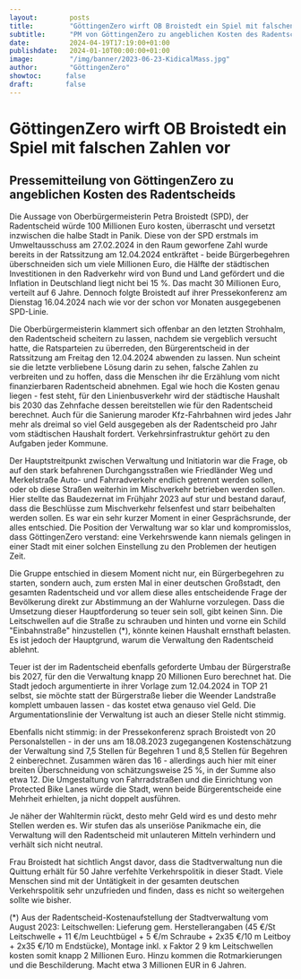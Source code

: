 ```yaml
---
layout:        posts
title:         "GöttingenZero wirft OB Broistedt ein Spiel mit falschen Zahlen vor"
subtitle:      "PM von GöttingenZero zu angeblichen Kosten des Radentscheids"
date:          2024-04-19T17:19:00+01:00
publishdate:   2024-01-10T00:00:00+01:00
image:         "/img/banner/2023-06-23-KidicalMass.jpg"
author:        "GöttingenZero"
showtoc:      false
draft:        false
---
```


# GöttingenZero wirft OB Broistedt ein Spiel mit falschen Zahlen vor

## Pressemitteilung von GöttingenZero zu angeblichen Kosten des Radentscheids



Die Aussage von Oberbürgermeisterin Petra Broistedt (SPD), der Radentscheid würde 100
Millionen Euro kosten, überrascht und versetzt inzwischen die halbe Stadt in Panik.
Diese von der SPD erstmals im Umweltausschuss am 27.02.2024 in den Raum geworfene Zahl
wurde bereits in der Ratssitzung am 12.04.2024 entkräftet - beide Bürgerbegehren überschneiden
sich um viele Millionen Euro, die Hälfte der städtischen Investitionen in den Radverkehr wird von
Bund und Land gefördert und die Inflation in Deutschland liegt nicht bei 15 %. Das macht 30
Millionen Euro, verteilt auf 6 Jahre. Dennoch folgte Broistedt auf ihrer Pressekonferenz am Dienstag
16.04.2024 nach wie vor der schon vor Monaten ausgegebenen SPD-Linie.

Die Oberbürgermeisterin klammert sich offenbar an den letzten Strohhalm, den Radentscheid
scheitern zu lassen, nachdem sie vergeblich versucht hatte, die Ratsparteien zu überreden, den
Bürgerentscheid in der Ratssitzung am Freitag den 12.04.2024 abwenden zu lassen. Nun scheint
sie die letzte verbliebene Lösung darin zu sehen, falsche Zahlen zu verbreiten und zu hoffen, dass
die Menschen ihr die Erzählung vom nicht finanzierbaren Radentscheid abnehmen.
Egal wie hoch die Kosten genau liegen - fest steht, für den Linienbusverkehr wird der städtische
Haushalt bis 2030 das Zehnfache dessen bereitstellen wie für den Radentscheid berechnet. Auch
für die Sanierung maroder Kfz-Fahrbahnen wird jedes Jahr mehr als dreimal so viel Geld
ausgegeben als der Radentscheid pro Jahr vom städtischen Haushalt fordert. Verkehrsinfrastruktur
gehört zu den Aufgaben jeder Kommune.

Der Hauptstreitpunkt zwischen Verwaltung und Initiatorin war die Frage, ob auf den stark
befahrenen Durchgangsstraßen wie Friedländer Weg und Merkelstraße Auto- und Fahrradverkehr
endlich getrennt werden sollen, oder ob diese Straßen weiterhin im Mischverkehr betrieben werden
sollen. Hier stellte das Baudezernat im Frühjahr 2023 auf stur und bestand darauf, dass die
Beschlüsse zum Mischverkehr felsenfest und starr beibehalten werden sollen. Es war ein sehr
kurzer Moment in einer Gesprächsrunde, der alles entschied. Die Position der Verwaltung war so
klar und kompromisslos, dass GöttingenZero verstand: eine Verkehrswende kann niemals gelingen
in einer Stadt mit einer solchen Einstellung zu den Problemen der heutigen Zeit.

Die Gruppe entschied in diesem Moment nicht nur, ein Bürgerbegehren zu starten, sondern auch,
zum ersten Mal in einer deutschen Großstadt, den gesamten Radentscheid und vor allem diese
alles entscheidende Frage der Bevölkerung direkt zur Abstimmung an der Wahlurne vorzulegen.
Dass die Umsetzung dieser Hauptforderung so teuer sein soll, gibt keinen Sinn. Die Leitschwellen
auf die Straße zu schrauben und hinten und vorne ein Schild "Einbahnstraße" hinzustellen (*),
könnte keinen Haushalt ernsthaft belasten. Es ist jedoch der Hauptgrund, warum die Verwaltung
den Radentscheid ablehnt.

Teuer ist der im Radentscheid ebenfalls geforderte Umbau der Bürgerstraße bis 2027, für den die
Verwaltung knapp 20 Millionen Euro berechnet hat. Die Stadt jedoch argumentierte in ihrer Vorlage
zum 12.04.2024 in TOP 21 selbst, sie möchte statt der Bürgerstraße lieber die Weender Landstraße
komplett umbauen lassen - das kostet etwa genauso viel Geld. Die Argumentationslinie der
Verwaltung ist auch an dieser Stelle nicht stimmig.

Ebenfalls nicht stimmig: in der Pressekonferenz sprach Broistedt von 20 Personalstellen - in der uns
am 18.08.2023 zugegangenen Kostenschätzung der Verwaltung sind 7,5 Stellen für Begehren 1
und 8,5 Stellen für Begehren 2 einberechnet. Zusammen wären das 16 - allerdings auch hier mit
einer breiten Überschneidung von schätzungsweise 25 %, in der Summe also etwa 12. Die
Umgestaltung von Fahrradstraßen und die Einrichtung von Protected Bike Lanes würde die Stadt,
wenn beide Bürgerentscheide eine Mehrheit erhielten, ja nicht doppelt ausführen.

Je näher der Wahltermin rückt, desto mehr Geld wird es und desto mehr Stellen werden es. Wir
stufen das als unseriöse Panikmache ein, die Verwaltung will den Radentscheid mit unlauteren
Mitteln verhindern und verhält sich nicht neutral.

Frau Broistedt hat sichtlich Angst davor, dass die Stadtverwaltung nun die Quittung erhält für 50
Jahre verfehlte Verkehrspolitik in dieser Stadt. Viele Menschen sind mit der Untätigkeit in der
gesamten deutschen Verkehrspolitik sehr unzufrieden und finden, dass es nicht so weitergehen
sollte wie bisher.

(*) Aus der Radentscheid-Kostenaufstellung der Stadtverwaltung vom August 2023:
Leitschwellen: Lieferung gem. Herstellerangaben (45 €/St Leitschwelle + 11 €/m Leuchtbügel + 5
€/m Schraube + 2x35 €/10 m Leitboy + 2x35 €/10 m Endstücke), Montage inkl. x Faktor 2
9 km Leitschwellen kosten somit knapp 2 Millionen Euro. Hinzu kommen die Rotmarkierungen und
die Beschilderung. Macht etwa 3 Millionen EUR in 6 Jahren.


